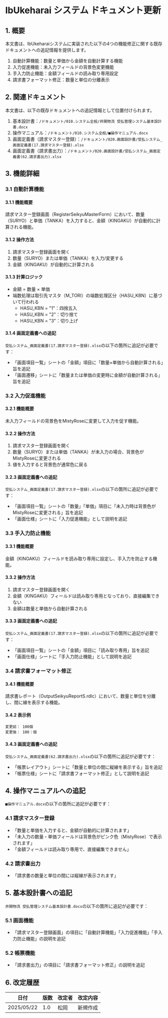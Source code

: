# IbUkeharai システム ドキュメント更新

## 1. 概要

本文書は、IbUkeharaiシステムに実装された以下の4つの機能修正に関する既存ドキュメントへの追記情報を提供します。

1. 自動計算機能：数量と単価から金額を自動計算する機能
2. 入力促進機能：未入力フィールドの背景色変更機能
3. 手入力防止機能：金額フィールドの読み取り専用設定
4. 請求書フォーマット修正：数量と単位の分離表示

## 2. 関連ドキュメント

本文書は、以下の既存ドキュメントへの追記情報として位置付けられます。

1. 基本設計書：`/ドキュメント/010.システム全般/井関物流 受払管理システム基本設計書.docx`
2. 操作マニュアル：`/ドキュメント/010.システム全般/■操作マニュアル.docx`
3. 画面定義書（請求マスター登録）：`/ドキュメント/020.画面設計書/受払システム_画面定義書(17.請求マスター登録).xlsx`
4. 画面定義書（請求書出力）：`/ドキュメント/020.画面設計書/受払システム_画面定義書(62.請求書出力).xlsx`

## 3. 機能詳細

### 3.1 自動計算機能

#### 3.1.1 機能概要
請求マスター登録画面（RegisterSeikyuMasterForm）において、数量（SURYO）と単価（TANKA）を入力すると、金額（KINGAKU）が自動的に計算される機能。

#### 3.1.2 操作方法
1. 請求マスター登録画面を開く
2. 数量（SURYO）または単価（TANKA）を入力/変更する
3. 金額（KINGAKU）が自動的に計算される

#### 3.1.3 計算ロジック
- 金額 = 数量 × 単価
- 端数処理は取引先マスタ（M_TORI）の端数処理区分（HASU_KBN）に基づいて行われる
  - HASU_KBN = "1"：四捨五入
  - HASU_KBN = "2"：切り捨て
  - HASU_KBN = "3"：切り上げ

#### 3.1.4 画面定義書への追記
`受払システム_画面定義書(17.請求マスター登録).xlsx`の以下の箇所に追記が必要です：
- 「画面項目一覧」シートの「金額」項目に「数量×単価から自動計算される」旨を追記
- 「画面遷移」シートに「数量または単価の変更時に金額が自動計算される」旨を追記

### 3.2 入力促進機能

#### 3.2.1 機能概要
未入力フィールドの背景色をMistyRoseに変更して入力を促す機能。

#### 3.2.2 操作方法
1. 請求マスター登録画面を開く
2. 数量（SURYO）または単価（TANKA）が未入力の場合、背景色がMistyRoseに変更される
3. 値を入力すると背景色が通常色に戻る

#### 3.2.3 画面定義書への追記
`受払システム_画面定義書(17.請求マスター登録).xlsx`の以下の箇所に追記が必要です：
- 「画面項目一覧」シートの「数量」「単価」項目に「未入力時は背景色がMistyRoseに変更される」旨を追記
- 「画面仕様」シートに「入力促進機能」として説明を追記

### 3.3 手入力防止機能

#### 3.3.1 機能概要
金額（KINGAKU）フィールドを読み取り専用に設定し、手入力を防止する機能。

#### 3.3.2 操作方法
1. 請求マスター登録画面を開く
2. 金額（KINGAKU）フィールドは読み取り専用となっており、直接編集できない
3. 金額は数量と単価から自動計算される

#### 3.3.3 画面定義書への追記
`受払システム_画面定義書(17.請求マスター登録).xlsx`の以下の箇所に追記が必要です：
- 「画面項目一覧」シートの「金額」項目に「読み取り専用」旨を追記
- 「画面仕様」シートに「手入力防止機能」として説明を追記

### 3.4 請求書フォーマット修正

#### 3.4.1 機能概要
請求書レポート（OutputSeikyuReportS.rdlc）において、数量と単位を分離し、間に線を表示する機能。

#### 3.4.2 表示例
```
変更前： 100個
変更後： 100｜個
```

#### 3.4.3 画面定義書への追記
`受払システム_画面定義書(62.請求書出力).xlsx`の以下の箇所に追記が必要です：
- 「帳票レイアウト」シートに「数量と単位の間に縦線を表示する」旨を追記
- 「帳票仕様」シートに「請求書フォーマット修正」として説明を追記

## 4. 操作マニュアルへの追記

`■操作マニュアル.docx`の以下の箇所に追記が必要です：

### 4.1 請求マスター登録
- 「数量と単価を入力すると、金額が自動的に計算されます」
- 「未入力の数量・単価フィールドは背景色がピンク色（MistyRose）で表示されます」
- 「金額フィールドは読み取り専用で、直接編集できません」

### 4.2 請求書出力
- 「請求書の数量と単位の間には縦線が表示されます」

## 5. 基本設計書への追記

`井関物流 受払管理システム基本設計書.docx`の以下の箇所に追記が必要です：

### 5.1 画面機能
- 「請求マスター登録画面」の項目に「自動計算機能」「入力促進機能」「手入力防止機能」の説明を追記

### 5.2 帳票機能
- 「請求書出力」の項目に「請求書フォーマット修正」の説明を追記

## 6. 改定履歴

| 日付 | 版数 | 改定者 | 改定内容 |
|------|------|--------|----------|
| 2025/05/22 | 1.0 | 松岡 | 新規作成 |
